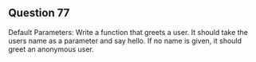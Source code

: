 ## Question 77
Default Parameters: Write a function that greets a user. It should take the users name as a parameter and say hello. If no name is given, it should greet an anonymous user.